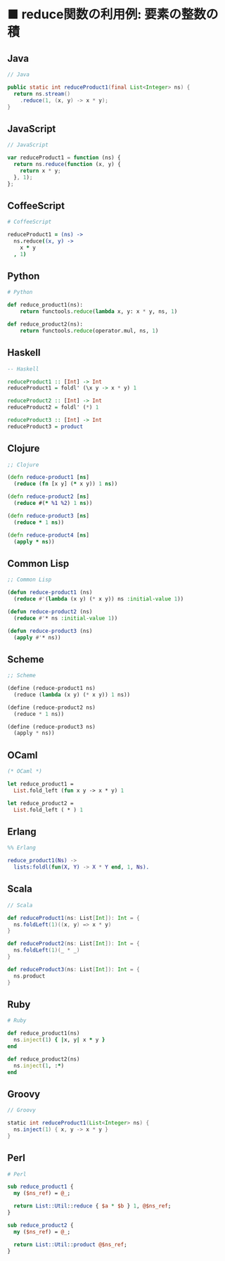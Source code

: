 ■ reduce関数の利用例: 要素の整数の積
==============================
## Java
```java
// Java

public static int reduceProduct1(final List<Integer> ns) {
  return ns.stream()
    .reduce(1, (x, y) -> x * y);
}
```


## JavaScript
```javascript
// JavaScript

var reduceProduct1 = function (ns) {
  return ns.reduce(function (x, y) {
    return x * y;
  }, 1);
};
```


## CoffeeScript
```coffeescript
# CoffeeScript

reduceProduct1 = (ns) ->
  ns.reduce((x, y) ->
    x * y
  , 1)
```


## Python
```python
# Python

def reduce_product1(ns):
    return functools.reduce(lambda x, y: x * y, ns, 1)

def reduce_product2(ns):
    return functools.reduce(operator.mul, ns, 1)
```


## Haskell
```haskell
-- Haskell

reduceProduct1 :: [Int] -> Int
reduceProduct1 = foldl' (\x y -> x * y) 1

reduceProduct2 :: [Int] -> Int
reduceProduct2 = foldl' (*) 1

reduceProduct3 :: [Int] -> Int
reduceProduct3 = product
```


## Clojure
```clojure
;; Clojure

(defn reduce-product1 [ns]
  (reduce (fn [x y] (* x y)) 1 ns))

(defn reduce-product2 [ns]
  (reduce #(* %1 %2) 1 ns))

(defn reduce-product3 [ns]
  (reduce * 1 ns))

(defn reduce-product4 [ns]
  (apply * ns))
```


## Common Lisp
```lisp
;; Common Lisp

(defun reduce-product1 (ns)
  (reduce #'(lambda (x y) (* x y)) ns :initial-value 1))

(defun reduce-product2 (ns)
  (reduce #'* ns :initial-value 1))

(defun reduce-product3 (ns)
  (apply #'* ns))
```


## Scheme
```scheme
;; Scheme

(define (reduce-product1 ns)
  (reduce (lambda (x y) (* x y)) 1 ns))

(define (reduce-product2 ns)
  (reduce * 1 ns))

(define (reduce-product3 ns)
  (apply * ns))
```


## OCaml
```ocaml
(* OCaml *)

let reduce_product1 =
  List.fold_left (fun x y -> x * y) 1

let reduce_product2 =
  List.fold_left ( * ) 1
```


## Erlang
```erlang
%% Erlang

reduce_product1(Ns) ->
  lists:foldl(fun(X, Y) -> X * Y end, 1, Ns).
```


## Scala
```scala
// Scala

def reduceProduct1(ns: List[Int]): Int = {
  ns.foldLeft(1)((x, y) => x * y)
}

def reduceProduct2(ns: List[Int]): Int = {
  ns.foldLeft(1)(_ * _)
}

def reduceProduct3(ns: List[Int]): Int = {
  ns.product
}
```


## Ruby
```ruby
# Ruby

def reduce_product1(ns)
  ns.inject(1) { |x, y| x * y }
end

def reduce_product2(ns)
  ns.inject(1, :*)
end
```


## Groovy
```groovy
// Groovy

static int reduceProduct1(List<Integer> ns) {
  ns.inject(1) { x, y -> x * y }
}
```


## Perl
```perl
# Perl

sub reduce_product1 {
  my ($ns_ref) = @_;

  return List::Util::reduce { $a * $b } 1, @$ns_ref;
}

sub reduce_product2 {
  my ($ns_ref) = @_;

  return List::Util::product @$ns_ref;
}
```
